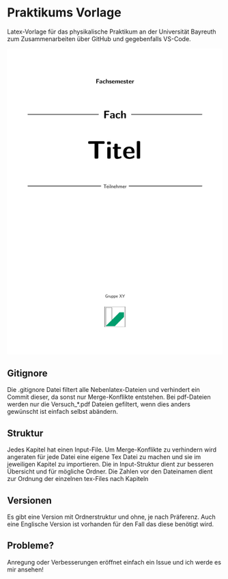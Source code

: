 # Praktikums Vorlage
Latex-Vorlage für das physikalische Praktikum an der Universität Bayreuth zum Zusammenarbeiten über GitHub und gegebenfalls VS-Code.

<p align="center">
  <img src="Cover_PraktikumsVorlage.png" />
</p>

## Gitignore
Die .gitignore Datei filtert alle Nebenlatex-Dateien und verhindert ein Commit dieser, da sonst nur Merge-Konflikte entstehen. Bei pdf-Dateien werden nur die Versuch_*.pdf Dateien gefiltert, wenn dies anders gewünscht ist einfach selbst abändern.

## Struktur
Jedes Kapitel hat einen Input-File. Um Merge-Konflikte zu verhindern wird angeraten für jede Datei eine eigene Tex Datei zu machen und sie im jeweiligen Kapitel zu importieren. Die in Input-Struktur dient zur besseren Übersicht und für mögliche Ordner. Die Zahlen vor den Dateinamen dient zur Ordnung der einzelnen tex-Files nach Kapiteln

## Versionen
Es gibt eine Version mit Ordnerstruktur und ohne, je nach Präferenz. Auch eine Englische Version ist vorhanden für den Fall das diese benötigt wird.

## Probleme?
Anregung oder Verbesserungen eröffnet einfach ein Issue und ich werde es mir ansehen!